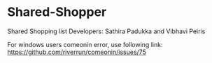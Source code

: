 # Shared-Shopper
Shared Shopping list
Developers: Sathira Padukka and Vibhavi Peiris

For windows users comeonin error, use following link:
https://github.com/riverrun/comeonin/issues/75
